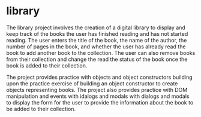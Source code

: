 # library

The library project involves the creation of a digital library to display and keep track of the books the user has finished reading and has not started reading. The user enters the title of the book, the name of the author, the number of pages in the book, and whether the user has already read the book to add another book to the collection. The user can also remove books from their collection and change the read the status of the book once the book is added to their collection.

The project provides practice with objects and object constructors building upon the practice exercise of building an object constructor to create objects representing books. The project also provides practice with DOM manipulation and events with idalogs and modals with dialogs and modals to display the form for the user to provide the information about the book to be added to their collection.